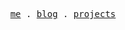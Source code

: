 <p align="center">
  <samp>
    <a href="https://serejo.dev/">me</a> .
    <a href="https://serejo.dev/blog">blog</a> .
    <a href="https://serejo.dev/my-trajectory">projects</a>
  </samp>
</p>
